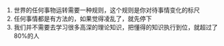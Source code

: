 1. 世界的任何事物运转需要一种规则，这个规则是你对待事情变化的标尺
2. 任何事情都是有方法的，如果觉得凌乱了，就先停下
3. 我们并不需要去学习很多高深的理论知识，把懂得的知识执行到位，就超过了80%的人